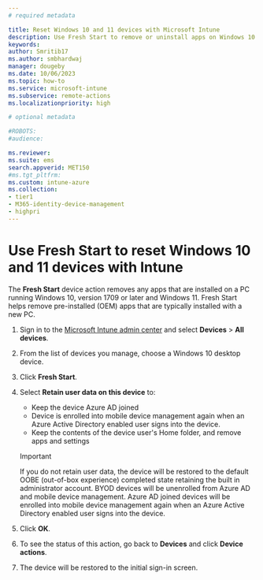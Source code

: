 ```yaml
---
# required metadata

title: Reset Windows 10 and 11 devices with Microsoft Intune
description: Use Fresh Start to remove or uninstall apps on Windows 10 and 11 by using Microsoft Intune. 
keywords:
author: Smritib17
ms.author: smbhardwaj
manager: dougeby
ms.date: 10/06/2023
ms.topic: how-to
ms.service: microsoft-intune
ms.subservice: remote-actions
ms.localizationpriority: high

# optional metadata

#ROBOTS:
#audience:

ms.reviewer: 
ms.suite: ems
search.appverid: MET150
#ms.tgt_pltfrm:
ms.custom: intune-azure
ms.collection:
- tier1
- M365-identity-device-management
- highpri
---
```


# Use Fresh Start to reset Windows 10 and 11 devices with Intune

The **Fresh Start** device action removes any apps that are installed on a PC running Windows 10, version 1709 or later and Windows 11. Fresh Start helps remove pre-installed (OEM) apps that are typically installed with a new PC.

1. Sign in to the [Microsoft Intune admin center](https://go.microsoft.com/fwlink/?linkid=2109431) and select **Devices** > **All devices**.
2. From the list of devices you manage, choose a Windows 10 desktop device.
3. Click **Fresh Start**.
4. Select **Retain user data on this device** to:
   * Keep the device Azure AD joined
   * Device is enrolled into mobile device management again when an Azure Active Directory enabled user signs into the device.
   * Keep the contents of the device user's Home folder, and remove apps and settings

   > [!IMPORTANT]
   > If you do not retain user data, the device will be restored to the default OOBE (out-of-box experience) completed state retaining the built in administrator account.
   > BYOD devices will be unenrolled from Azure AD and mobile device management.
   > Azure AD joined devices will be enrolled into mobile device management again when an Azure Active Directory enabled user signs into the device.

5. Click **OK**.
6. To see the status of this action, go back to **Devices** and click **Device actions**.  
7. The device will be restored to the initial sign-in screen.
